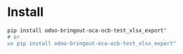 # Install

```bash
pip install odoo-bringout-oca-ocb-test_xlsx_export"
# or
uv pip install odoo-bringout-oca-ocb-test_xlsx_export"
```
